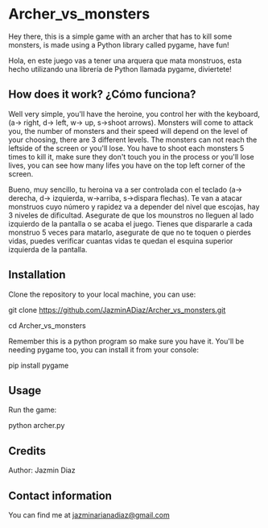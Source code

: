 # Archer_vs_monsters
Hey there, this is a simple game with an archer that has to kill some monsters, is made using a Python library called pygame, have fun!


Hola, en este juego vas a tener una arquera que mata monstruos, esta hecho utilizando una librería de Python llamada pygame, diviertete!


## How does it work? ¿Cómo funciona?
Well very simple, you'll have the heroine, you control her with the keyboard, (a-> right, d-> left, w-> up, s->shoot arrows).
Monsters will come to attack you, the number of monsters and their speed will depend on the level of your choosing, there are 3 different levels.
The monsters can not reach the leftside of the screen or you'll lose.
You have to shoot each monsters 5 times to kill it, make sure they don't touch you in the process or you'll lose lives, you can see how many lifes you have on the top left corner of the screen.

Bueno, muy sencillo, tu heroina va a ser controlada con el teclado (a-> derecha, d-> izquierda, w->arriba, s->dispara flechas).
Te van a atacar monstruos cuyo número y rapidez va a depender del nivel que escojas, hay 3 niveles de dificultad.
Asegurate de que los mounstros no lleguen al lado izquierdo de la pantalla o se acaba el juego.
Tienes que dispararle a cada monstruo 5 veces para matarlo, asegurate de que no te toquen o pierdes vidas, puedes verificar cuantas vidas te quedan el esquina superior izquierda de la pantalla.

## Installation

Clone the repository to your local machine, you can use:

git clone https://github.com/JazminADiaz/Archer_vs_monsters.git

cd Archer_vs_monsters

Remember this is a python program so make sure you have it.
You'll be needing pygame too, you can install it from your console:

pip install pygame

## Usage
Run the game:

python archer.py

## Credits
Author: Jazmin Diaz

## Contact information
You can find me at jazminarianadiaz@gmail.com



